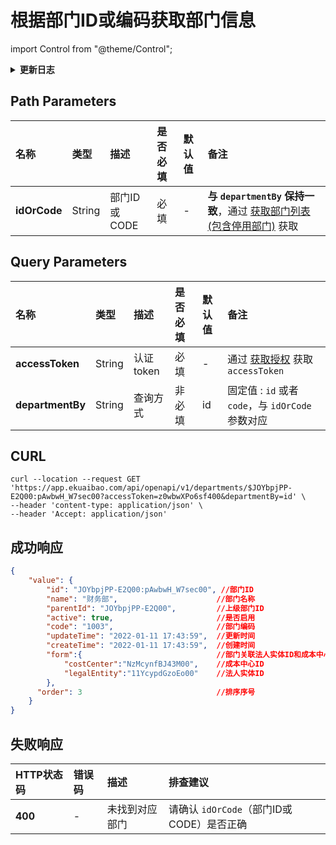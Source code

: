 # 根据部门ID或编码获取部门信息

import Control from "@theme/Control";

<Control
method="GET"
url="/api/openapi/v1/departments/$`idOrCode`"
/>

<details>
  <summary><b>更新日志</b></summary>
  <div>

  [**1.6.0**](/docs/open-api/notice/update-log#160) -> 🐞 **成功响应** 中增加 `order`（排序序号）参数。<br/>

  </div>
</details>

## Path Parameters

| 名称 | 类型 | 描述 | 是否必填 | 默认值 | 备注 |
| :--- | :--- | :--- | :--- |:--- | :--- |
| **idOrCode** | String | 部门ID或CODE| 必填 | - | **与 `departmentBy` 保持一致**，通过 [获取部门列表(包含停用部门)](/docs/open-api/corporation/get-departments) 获取 | 

## Query Parameters

| 名称 | 类型 | 描述 | 是否必填 | 默认值 | 备注 |
| :--- | :--- | :--- | :--- |:--- | :--- |
| **accessToken**  | String | 认证token  | 必填   | -  | 通过 [获取授权](/docs/open-api/getting-started/auth) 获取 `accessToken` |
| **departmentBy** | String | 查询方式    | 非必填 | id | 固定值 : `id` 或者 `code`，与 `idOrCode` 参数对应 |

## CURL
```shell
curl --location --request GET 'https://app.ekuaibao.com/api/openapi/v1/departments/$JOYbpjPP-E2Q00:pAwbwH_W7sec00?accessToken=z0wbwXPo6sf400&departmentBy=id' \
--header 'content-type: application/json' \
--header 'Accept: application/json'
```

## 成功响应
```json
{
    "value": {
        "id": "JOYbpjPP-E2Q00:pAwbwH_W7sec00", //部门ID
        "name": "财务部",                      //部门名称
        "parentId": "JOYbpjPP-E2Q00",         //上级部门ID
        "active": true,                       //是否启用
        "code": "1003",                       //部门编码
        "updateTime": "2022-01-11 17:43:59",  //更新时间
        "createTime": "2022-01-11 17:43:59",  //创建时间
        "form":{                              //部门关联法人实体ID和成本中心ID
            "costCenter":"NzMcynfBJ43M00",    //成本中心ID
            "legalEntity":"11YcypdGzoEo00"    //法人实体ID
        },
      "order": 3                              //排序序号
    }
}
```

## 失败响应

| HTTP状态码 | 错误码 | 描述 | 排查建议 |
| :--- | :--- | :--- | :--- |
| **400** | - | 未找到对应部门 | 请确认 `idOrCode`（部门ID或CODE）是否正确 | 


